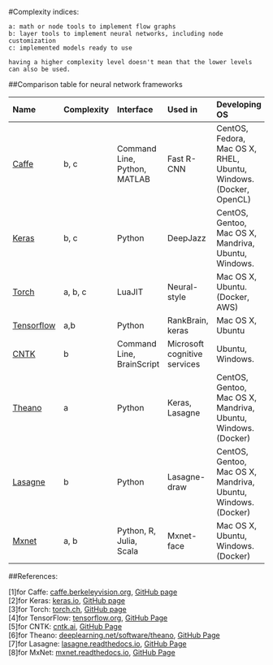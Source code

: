 #Complexity indices:
  
    a: math or node tools to implement flow graphs
    b: layer tools to implement neural networks, including node customization
    c: implemented models ready to use
  
    having a higher complexity level doesn't mean that the lower levels can also be used. 

##Comparison table for neural network frameworks

| Name      | Complexity | Interface | Used in | Developing OS  | Go to...|
| :-------  | :--- | :---------- | :-------- | :------------- | :-------    |
| [Caffe]() |b, c|Command Line, Python, MATLAB|Fast R-CNN| CentOS, Fedora, Mac OS X, RHEL, Ubuntu, Windows. (Docker, OpenCL) |[install report]()|
| [Keras]() |b, c|Python|DeepJazz| CentOS, Gentoo, Mac OS X, Mandriva, Ubuntu, Windows. |  [install report]()|
| [Torch]() |a, b, c|LuaJIT|Neural-style| Mac OS X, Ubuntu. (Docker, AWS)| [install report]()|
| [Tensorflow]() |a,b|Python|RankBrain, keras| Mac OS X, Ubuntu    |[install report](/ComparisonTable/Install_reports/TensorFlow.md)|
| [CNTK]() |b|Command Line, BrainScript|Microsoft cognitive services|Ubuntu, Windows.| [install report]()|
| [Theano]() |a|Python|Keras, Lasagne| CentOS, Gentoo, Mac OS X, Mandriva, Ubuntu, Windows. (Docker) | [install report]()|
| [Lasagne]() |b|Python|Lasagne-draw| CentOS, Gentoo, Mac OS X, Mandriva, Ubuntu, Windows. (Docker)|  [install report]()|
| [Mxnet]() |a, b|Python, R, Julia, Scala|Mxnet-face| Mac OS X, Ubuntu, Windows.  (Docker)|[install report]()|  

##References:

[1]for Caffe: [caffe.berkeleyvision.org](http://caffe.berkeleyvision.org/), [GitHub page](https://github.com/BVLC/caffe) <br />
[2]for Keras: [keras.io](https://keras.io/), [GitHub page](https://github.com/fchollet/keras)<br />
[3]for Torch: [torch.ch](http://torch.ch/), [GitHub page](https://github.com/torch/torch7)<br />
[4]for TensorFlow: [tensorflow.org](https://www.tensorflow.org/), [GitHub Page](https://github.com/tensorflow/tensorflow)<br />
[5]for CNTK: [cntk.ai](https://cntk.ai/), [GitHub Page](https://github.com/Microsoft/CNTK/wiki)<br />
[6]for Theano: [deeplearning.net/software/theano](http://deeplearning.net/software/theano/), [GitHub Page](https://github.com/Theano/Theano)<br />
[7]for Lasagne: [lasagne.readthedocs.io](http://lasagne.readthedocs.io/en/latest/), [GitHub Page](https://github.com/Lasagne/Lasagne/blob/master/docs/index.rst)<br />
[8]for MxNet: [mxnet.readthedocs.io](http://mxnet.readthedocs.io/en/latest/), [GitHub Page](https://github.com/dmlc/mxnet/)<br />
